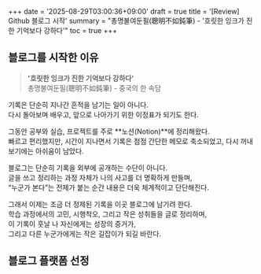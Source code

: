 +++
date = '2025-08-29T03:00:36+09:00'
draft = true
title = '[Review] Github 블로그 시작'
summary = "총명불여둔필(聰明不如鈍筆) - '흐릿한 잉크가 진한 기억보다 강하다'"
toc = true
+++

## 블로그를 시작한 이유
>**'흐릿한 잉크가 진한 기억보다 강하다'**  
총명불여둔필(聰明不如鈍筆) - 중국의 한 속담

기록은 단순히 지나간 흔적을 남기는 일이 아니다.  
다시 돌아보며 배우고, 앞으로 나아가기 위한 이정표가 되기도 한다.  

그동안 공부와 실습, 프로젝트를 주로 **노션(Notion)**에 정리해왔다.  
빠르고 편리했지만, 시간이 지나면서 기록은 점점 간단한 메모로 축소되었고, 다시 꺼내 보기에는 아쉬움이 남았다.  

블로그는 단순히 기록을 외부에 공개하는 수단이 아니다.  
글을 쓰고 정리하는 과정 자체가 나의 사고를 더 명확하게 만들며,  
“누군가 본다”는 전제가 붙는 순간 내용은 더욱 체계적이고 단단해진다.  

그래서 이제는 조금 더 정제된 기록을 이곳 블로그에 남기려 한다.  
학습 과정에서의 고민, 시행착오, 그리고 작은 성취들을 글로 정리하며,  
이 기록이 훗날 나 자신에게는 성장의 증거가,  
그리고 다른 누군가에게는 작은 길잡이가 되길 바란다.

## 블로그 플랫폼 선정
